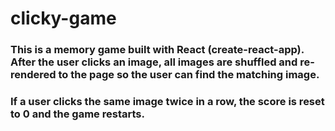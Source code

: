 # clicky-game

### This is a memory game built with React (create-react-app). After the user clicks an image, all images are shuffled and re-rendered to the page so the user can find the matching image.
### If a user clicks the same image twice in a row, the score is reset to 0 and the game restarts.

